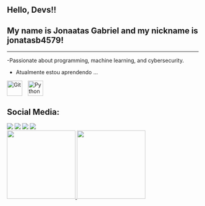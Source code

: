 ## Hello, Devs!!
## My name is Jonaatas Gabriel and my nickname is jonatasb4579!
-----------------------------------------
-Passionate about programming, machine learning, and cybersecurity.
- Atualmente estou aprendendo ...
<div style="display: flex; gap: 15px; align-items: center;">
  <img src="https://cdn.jsdelivr.net/gh/devicons/devicon/icons/git/git-original.svg" width="40" height="40" alt="Git"/>
  <img src="https://cdn.jsdelivr.net/gh/devicons/devicon/icons/python/python-original.svg" width="40" height="40" alt="Python"/>
</div>

## Social Media:
<div>
<a href=http://www.youtube.com/@JonatasGabriel-om8pb target="_blank"><img loading="lazy" src="https://img.shields.io/badge/YouTube-FF0000?style=for-the-badge&logo=youtube&logoColor=white" target="_blank"></a>
<a href=https://www.instagram.com/jonatasb_pr/social%20media target="_blank"><img loading="lazy" src="https://img.shields.io/badge/-Instagram-%23E4405F?style=for-the-badge&logo=instagram&logoColor=white" target="_blank"></a>
<a href = "mailto:contato@seu-usuário-aqui"><img loading="lazy" src="https://img.shields.io/badge/Gmail-D14836?style=for-the-badge&logo=gmail&logoColor=white" target="_blank"></a>
<a href=https://www.linkedin.com/in/jonatas-gabriel-10a3a7318/ target="_blank"><img loading="lazy" src="https://img.shields.io/badge/-LinkedIn-%230077B5?style=for-the-badge&logo=linkedin&logoColor=white" target="_blank"></a>   
</div>

<div>
<a href=https://github.com/jonatasb4579>
<img loading="lazy" height="180em" src="https://github-readme-stats.vercel.app/api/top-langs/?username=jonatasb4579&layout=compact&langs_count=7&theme=dracula"/>
<img loading="lazy" height="180em" src="https://github-readme-stats.vercel.app/api?username=jonatasb4579&show_icons=true&theme=dracula&include_all_commits=true&count_private=true"/>
</div>





